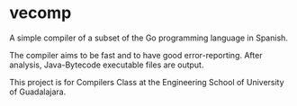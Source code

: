vecomp
======

A simple compiler of a subset of the Go programming language in Spanish.

The compiler aims to be fast and to have good error-reporting. After analysis,
Java-Bytecode executable files are output.

This project is for Compilers Class at the Engineering School of University
of Guadalajara.

